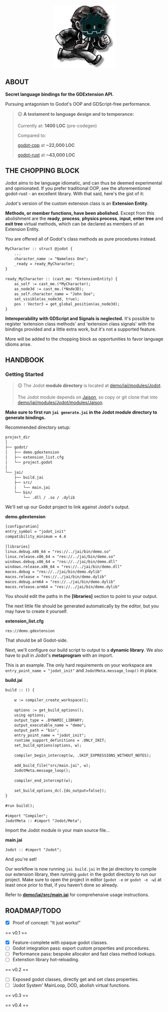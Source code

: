 <p align="center">
<img src="demo/godot/icon.png" alt="logo" width="200"/>
</p>

## ABOUT
**Secret language bindings for the GDExtension API.**

Pursuing antagonism to Godot's OOP and GDScript-free performance.

> 🛈 **A testament to language design and to temperance:**
>
> Currently at: **1400 LOC** (pre-codegen)
>
> Compared to:
>
> [godot-cpp](https://github.com/godotengine/godot-cpp) at **~22,000 LOC**
> 
> [godot-rust](https://github.com/godot-rust/gdext) at **~43,000 LOC**

## THE CHOPPING BLOCK

Jodot aims to be language idiomatic, and can thus be deemed experimental and opinionated. If you prefer traditional OOP, see the aforementioned godot-rust - an excellent library. With that said, here's the gist of it:

Jodot's version of the custom extension class is an **Extension Entity**.

**Methods, or member functions, have been abolished.** Except from this abolishment are the **ready**, **process**, **physics process**, **input**, **enter tree** and **exit tree** virtual methods, which can be declared as members of an Extension Entity.

You are offered all of Godot's class methods as pure procedures instead.

```jai
MyCharacter :: struct @jodot {
    ...
    character_name := "Nameless One";
    _ready = ready_MyCharacter;
}

ready_MyCharacter :: (cast_me: *ExtensionEntity) {
    as_self := cast_me.(*MyCharacter);
    as_node3d := cast_me.(*Node3D);
    as_self.character_name = "John Doe";
    set_visible(as_node3d, true);
    pos : Vector3 = get_global_position(as_node3d);
}
```

**Interoperability with GDScript and Signals is neglected.** It's possible to register 'extension class methods' and 'extension class signals' with the bindings provided and a little extra work, but it's not a supported feature.

More will be added to the chopping block as opportunities to favor language idioms arise.

## HANDBOOK
### Getting Started
> 🛈 The Jodot **module directory** is located at [demo/jai/modules/Jodot](demo/jai/modules/Jodot).
>
> The Jodot module depends on [Jaison](https://github.com/rluba/jaison), so copy or git clone that into [demo/jai/modules/Jodot/modules/Jaison](demo/jai/modules/Jodot/modules/Jaison).

**Make sure to first run `jai generate.jai` in the Jodot module directory to generate bindings.**

Recommended directory setup:
```
project_dir
│
├── godot/
│   ├── demo.gdextension
│   ├── extension_list.cfg
│   └── project.godot
│
└── jai/
    ├── build.jai
    ├── src/
    │   └── main.jai
    └── bin/
        └── .dll / .so / .dylib
```
We'll set up our Godot project to link against Jodot's output.

**demo.gdextension**
```
[configuration]
entry_symbol = "jodot_init"
compatibility_minimum = 4.4

[libraries]
linux.debug.x86_64 = "res://../jai/bin/demo.so"
linux.release.x86_64 = "res://../jai/bin/demo.so"
windows.debug.x86_64 = "res://../jai/bin/demo.dll"
windows.release.x86_64 = "res://../jai/bin/demo.dll"
macos.debug = "res://../jai/bin/demo.dylib"
macos.release = "res://../jai/bin/demo.dylib"
macos.debug.arm64 = "res://../jai/bin/demo.dylib"
macos.release.arm64 = "res://../jai/bin/demo.dylib"
```
You should edit the paths in the **[libraries]** section to point to your output.

The next little file should be generated automatically by the editor, but you may have to create it yourself.

**extension_list.cfg**
```
res://demo.gdextension
```
That should be all Godot-side. 

Next, we'll configure our build script to output to a **dynamic library**. We also have to pull in Jodot's **metaprogram** with an import.

This is an example. The only hard requirements on your workspace are `entry_point_name = "jodot_init"` and `JodotMeta.message_loop()` in place.

**build.jai**
```jai
build :: () {

    w := compiler_create_workspace();

    options := get_build_options();
    using options;
    output_type = .DYNAMIC_LIBRARY;
    output_executable_name = "demo";
    output_path = "bin";
    entry_point_name = "jodot_init";
    runtime_support_definitions = .ONLY_INIT;
    set_build_options(options, w);

    compiler_begin_intercept(w, .SKIP_EXPRESSIONS_WITHOUT_NOTES);

    add_build_file("src/main.jai", w);
    JodotMeta.message_loop();

    compiler_end_intercept(w);

    set_build_options_dc(.{do_output=false});
}

#run build();

#import "Compiler";
JodotMeta :: #import "Jodot/Meta";
```
Import the Jodot module in your main source file...

**main.jai**
```jai
Jodot :: #import "Jodot";
```
And you're set!

Our workflow is now running `jai build.jai` in the jai directory to compile our extension library, then running `godot` in the godot directory to run our project.
Make sure to open the project in editor (`godot -e` or `godot -e -w`) at least once prior to that, if you haven't done so already.

Refer to [**demo/jai/src/main.jai**](https://github.com/paylanon/Jodot/blob/main/demo/jai/src/main.jai) for comprehensive usage instructions.

## ROADMAP/TODO

- [x] Proof of concept: "It just works!"

== v0.1 ==

- [x] Feature-complete with opaque godot classes.
- [ ] Godot integration pass: export custom properties and procedures.
- [ ] Performance pass: bespoke allocator and fast class method lookups.
- [ ] Extenstion library hot-reloading.

== v0.2 ==

- [ ] Exposed godot classes, directly get and set class properties.
- [ ] 'Jodot System' MainLoop, DOD, abolish virtual functions.

== v0.3 ==

== v0.4 ==
